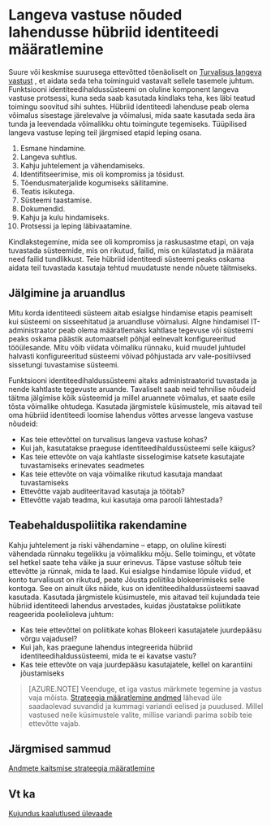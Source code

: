 
<properties
    pageTitle="Azure Active Directory hübriid identiteedi kujundamine - määratleda langeva rResponse nõuded | Microsoft Azure'i nõuded "
    description="Hübriid identiteedi lahenduse, mida saate kasutada seda ära tunda ja leevendada võimalike ohtudega toimingute tegemiseks järelevalve ja võimaluste määratlemine"
    documentationCenter=""
    services="active-directory"
    authors="billmath"
    manager="femila"
    editor=""/>

<tags
    ms.service="active-directory"
    ms.devlang="na"
    ms.topic="article"
    ms.tgt_pltfrm="na"
    ms.workload="identity" 
    ms.date="08/08/2016"
    ms.author="billmath"/>

# <a name="determine-incident-response-requirements-for-your-hybrid-identity-solution"></a>Langeva vastuse nõuded lahendusse hübriid identiteedi määratlemine

Suure või keskmise suurusega ettevõtted tõenäoliselt on [Turvalisus langeva vastust](https://technet.microsoft.com/library/cc700825.aspx) , et aidata seda teha toiminguid vastavalt sellele tasemele juhtum. Funktsiooni identiteedihaldussüsteemi on oluline komponent langeva vastuse protsessi, kuna seda saab kasutada kindlaks teha, kes läbi teatud toimingu soovitud sihi suhtes. Hübriid identiteedi lahenduse peab olema võimalus sisestage järelevalve ja võimalusi, mida saate kasutada seda ära tunda ja leevendada võimalikku ohtu toimingute tegemiseks. Tüüpilised langeva vastuse leping teil järgmised etapid leping osana.

1.  Esmane hindamine.
2.  Langeva suhtlus.
3.  Kahju juhtelement ja vähendamiseks.
4.  Identifitseerimise, mis oli kompromiss ja tõsidust.
5.  Tõendusmaterjalide kogumiseks säilitamine.
6.  Teatis isikutega.
7.  Süsteemi taastamise.
8.  Dokumendid.
9.  Kahju ja kulu hindamiseks.
10. Protsessi ja leping läbivaatamine.

Kindlakstegemine, mida see oli kompromiss ja raskusastme etapi, on vaja tuvastada süsteemide, mis on rikutud, failid, mis on külastatud ja määrata need failid tundlikkust. Teie hübriid identiteedi süsteemi peaks oskama aidata teil tuvastada kasutaja tehtud muudatuste nende nõuete täitmiseks. 

## <a name="monitoring-and-reporting"></a>Jälgimine ja aruandlus
Mitu korda identiteedi süsteem aitab esialgse hindamise etapis peamiselt kui süsteemi on sisseehitatud ja aruandluse võimalusi. Algne hindamisel IT-administraator peab olema määratlemaks kahtlase tegevuse või süsteemi peaks oskama päästik automaatselt põhjal eelnevalt konfigureeritud tööülesande. Mitu võib viidata võimaliku rünnaku, kuid muudel juhtudel halvasti konfigureeritud süsteemi võivad põhjustada arv vale-positiivsed sissetungi tuvastamise süsteemi. 

Funktsiooni identiteedihaldussüsteemi aitaks administraatorid tuvastada ja nende kahtlaste tegevuste aruande. Tavaliselt saab neid tehnilise nõudeid täitma jälgimise kõik süsteemid ja millel aruannete võimalus, et saate esile tõsta võimalike ohtudega. Kasutada järgmistele küsimustele, mis aitavad teil oma hübriid identiteedi loomise lahendus võttes arvesse langeva vastuse nõudeid:

- Kas teie ettevõttel on turvalisus langeva vastuse kohas?
 - Kui jah, kasutatakse praeguse identiteedihaldussüsteemi selle käigus?
- Kas teie ettevõte on vaja kahtlaste sisselogimise katsete kasutajate tuvastamiseks erinevates seadmetes
- Kas teie ettevõte on vaja võimalike rikutud kasutaja mandaat tuvastamiseks
- Ettevõtte vajab auditeeritavad kasutaja ja töötab?
- Ettevõtte vajab teadma, kui kasutaja oma parooli lähtestada?

## <a name="policy-enforcement"></a>Teabehalduspoliitika rakendamine

Kahju juhtelement ja riski vähendamine – etapp, on oluline kiiresti vähendada rünnaku tegelikku ja võimalikku mõju. Selle toimingu, et võtate sel hetkel saate teha väike ja suur erinevus. Täpse vastuse sõltub teie ettevõtte ja rünnak, mida te laad. Kui esialgse hindamise lõpule viidud, et konto turvalisust on rikutud, peate Jõusta poliitika blokeerimiseks selle kontoga. See on ainult üks näide, kus on identiteedihaldussüsteemi saavad kasutada. Kasutada järgmistele küsimustele, mis aitavad teil kujundada teie hübriid identiteedi lahendus arvestades, kuidas jõustatakse poliitikate reageerida poolelioleva juhtum:

- Kas teie ettevõttel on poliitikate kohas Blokeeri kasutajatele juurdepääsu võrgu vajadusel?
 - Kui jah, kas praegune lahendus integreerida hübriid identiteedihaldussüsteemi, mida te ei kavatse vastu?
- Kas teie ettevõte on vaja juurdepääsu kasutajatele, kellel on karantiini jõustamiseks 
 
>[AZURE.NOTE]
Veenduge, et iga vastus märkmete tegemine ja vastus vaja mõista. [Strateegia määratlemine andmed](active-directory-hybrid-identity-design-considerations-data-protection-strategy.md) lähevad üle saadaolevad suvandid ja kummagi variandi eelised ja puudused.  Millel vastused neile küsimustele valite, millise variandi parima sobib teie ettevõtte vajab.

## <a name="next-steps"></a>Järgmised sammud
[Andmete kaitsmise strateegia määratlemine](active-directory-hybrid-identity-design-considerations-data-protection-strategy.md)

## <a name="see-also"></a>Vt ka
[Kujundus kaalutlused ülevaade](active-directory-hybrid-identity-design-considerations-overview.md)
